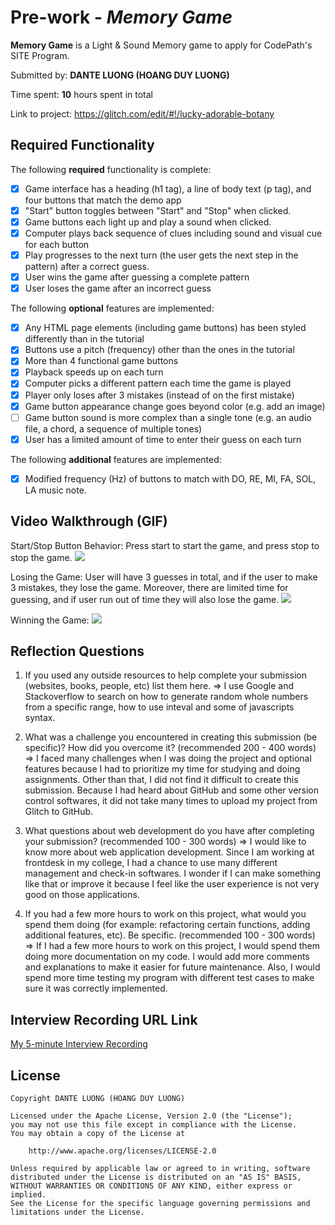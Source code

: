 # Pre-work - *Memory Game*

**Memory Game** is a Light & Sound Memory game to apply for CodePath's SITE Program. 

Submitted by: **DANTE LUONG (HOANG DUY LUONG)**

Time spent: **10** hours spent in total

Link to project: https://glitch.com/edit/#!/lucky-adorable-botany

## Required Functionality

The following **required** functionality is complete:

* [x] Game interface has a heading (h1 tag), a line of body text (p tag), and four buttons that match the demo app
* [x] "Start" button toggles between "Start" and "Stop" when clicked. 
* [x] Game buttons each light up and play a sound when clicked. 
* [x] Computer plays back sequence of clues including sound and visual cue for each button
* [x] Play progresses to the next turn (the user gets the next step in the pattern) after a correct guess. 
* [x] User wins the game after guessing a complete pattern
* [x] User loses the game after an incorrect guess

The following **optional** features are implemented:

* [x] Any HTML page elements (including game buttons) has been styled differently than in the tutorial
* [x] Buttons use a pitch (frequency) other than the ones in the tutorial
* [x] More than 4 functional game buttons
* [x] Playback speeds up on each turn
* [x] Computer picks a different pattern each time the game is played
* [x] Player only loses after 3 mistakes (instead of on the first mistake)
* [x] Game button appearance change goes beyond color (e.g. add an image)
* [ ] Game button sound is more complex than a single tone (e.g. an audio file, a chord, a sequence of multiple tones)
* [x] User has a limited amount of time to enter their guess on each turn

The following **additional** features are implemented:

- [x] Modified frequency (Hz) of buttons to match with DO, RE, MI, FA, SOL, LA music note.

## Video Walkthrough (GIF)

Start/Stop Button Behavior: Press start to start the game, and press stop to stop the game.
![](http://g.recordit.co/cLvcRUqiQX.gif)

Losing the Game: User will have 3 guesses in total, and if the user to make 3 mistakes, they lose the game. Moreover, there are limited time for guessing, and if user run out of time they will also lose the game.
![](http://g.recordit.co/TIsIqSv1xH.gif)

Winning the Game:
![](http://g.recordit.co/622exbcIhS.gif)

## Reflection Questions
1. If you used any outside resources to help complete your submission (websites, books, people, etc) list them here.
=> I use Google and Stackoverflow to search on how to generate random whole numbers from a specific range, how to use inteval and some of javascripts syntax. 

2. What was a challenge you encountered in creating this submission (be specific)? How did you overcome it? (recommended 200 - 400 words)
=> I faced many challenges when I was doing the project and optional features because I had to prioritize my time for studying and doing assignments. Other than that, I did not find it difficult to create this submission. Because I had heard about GitHub and some other version control softwares, it did not take many times to upload my project from Glitch to GitHub. 

3. What questions about web development do you have after completing your submission? (recommended 100 - 300 words)
=> I would like to know more about web application development. Since I am working at frontdesk in my college, I had a chance to use many different management and check-in softwares. I wonder if I can make something like that or improve it because I feel like the user experience is not very good on those applications.

4. If you had a few more hours to work on this project, what would you spend them doing (for example: refactoring certain functions, adding additional features, etc). Be specific. (recommended 100 - 300 words)
=> If I had a few more hours to work on this project, I would spend them doing more documentation on my code. I would add more comments and explanations to make it easier for future maintenance. Also, I would spend more time testing my program with different test cases to make sure it was correctly implemented. 



## Interview Recording URL Link

[My 5-minute Interview Recording](https://l.facebook.com/l.php?u=https%3A%2F%2Fdrive.google.com%2Ffile%2Fd%2F1dHmhjp1LP1CK28_3XgxW0ffsNzdrIoWV%2Fview%3Fusp%3Dsharing%26fbclid%3DIwAR18Uz-YHL17uK2YLMFKR_PhsYPOfGorl-Kdjsrsrii6Ya_177EBm8mSHEw&h=AT13yek0oopArJFTKm0s13zT40pezoiYjxTnUYzZPiXTvBIs3lF296SQrtJkTuc-dERFNCUMagpBxdQDi-bQm5g-D-87iMNJwEOeuyTRnrauqAiVJYNAlY69O7anyaeVb-UiHL6MZsoDjYk22ZnTiA)


## License

    Copyright DANTE LUONG (HOANG DUY LUONG)

    Licensed under the Apache License, Version 2.0 (the "License");
    you may not use this file except in compliance with the License.
    You may obtain a copy of the License at

        http://www.apache.org/licenses/LICENSE-2.0

    Unless required by applicable law or agreed to in writing, software
    distributed under the License is distributed on an "AS IS" BASIS,
    WITHOUT WARRANTIES OR CONDITIONS OF ANY KIND, either express or implied.
    See the License for the specific language governing permissions and
    limitations under the License.